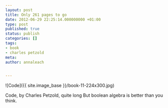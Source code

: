 ```yaml
---
layout: post
title: Only 261 pages to go
date: 2012-06-29 22:25:14.000000000 +01:00
type: post
published: true
status: publish
categories: []
tags:
- book
- charles petzold
meta:
author: annaleach


---
```

![Code]({{ site.image_base }}/book-11-224x300.jpg)

Code, by Charles Petzold, quite long
But boolean algebra is better than you think.
